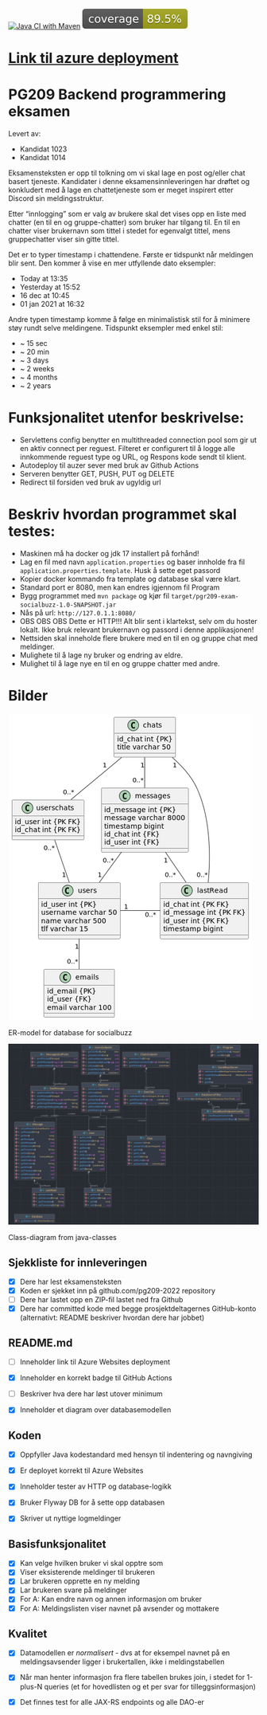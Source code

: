 
[![Java CI with Maven](https://github.com/kristiania-pgr209-2022/pg209exam-freebattie/actions/workflows/maven.yml/badge.svg)](https://github.com/kristiania-pgr209-2022/pg209exam-freebattie/actions/workflows/maven.yml)
![coverage](.github/badges/jacoco.svg)

# [Link til azure deployment](http://pgr209-exam-socialbuzz-user.azurewebsites.net/)

# PG209 Backend programmering eksamen
 
Levert av:
* Kandidat 1023
* Kandidat 1014

Eksamensteksten er opp til tolkning om vi skal lage en post og/eller chat basert tjeneste.
Kandidater i denne eksamensinnleveringen har drøftet og konkludert med å lage en chattetjeneste 
som er meget inspirert etter Discord sin meldingsstruktur.

Etter “innlogging” som er valg av brukere skal det vises opp en liste med chatter (en til en og gruppe-chatter) 
som bruker har tilgang til. En til en chatter viser brukernavn som tittel i stedet for egenvalgt tittel, 
mens gruppechatter viser sin gitte tittel.

Det er to typer timestamp i chattendene. Første er tidspunkt når meldingen blir sent. 
Den kommer å vise en mer utfyllende dato eksempler:
* Today at 13:35
* Yesterday at 15:52
* 16 dec at 10:45
* 01 jan 2021 at 16:32

Andre typen timestamp komme å følge en minimalistisk stil for å minimere støy rundt selve meldingene. 
Tidspunkt eksempler med enkel stil:
* ~ 15 sec
* ~ 20 min
* ~ 3 days
* ~ 2 weeks
* ~ 4 months
* ~ 2 years 


# Funksjonalitet utenfor beskrivelse:
* Servlettens config benytter en multithreaded connection pool som gir ut en aktiv connect per reguest.
  Filteret er configurert til å logge alle innkommende reguest type og URL, og Respons kode sendt til klient.
* Autodeploy til auzer sever med bruk av Github Actions
* Serveren benytter GET, PUSH, PUT og DELETE
* Redirect til forsiden ved bruk av ugyldig url

# Beskriv hvordan programmet skal testes:
* Maskinen må ha docker og jdk 17 installert på forhånd!
* Lag en fil med navn `application.properties` og baser innholde 
  fra fil `application.properties.template`. Husk å sette eget passord
* Kopier docker kommando fra template og database skal være klart. 
* Standard port er 8080, men kan endres igjennom fil Program
* Bygg programmet med `mvn package` og kjør fil `target/pgr209-exam-socialbuzz-1.0-SNAPSHOT.jar`
* Nås på url: `http://127.0.1.1:8080/`
* OBS OBS OBS Dette er HTTP!!! 
  Alt blir sent i klartekst, selv om du hoster lokalt. 
  Ikke bruk relevant brukernavn og passord i denne applikasjonen!
* Nettsiden skal inneholde flere brukere med en til en og gruppe chat med meldinger. 
* Mulighete til å lage ny bruker og endring av eldre. 
* Mulighet til å lage nye en til en og gruppe chatter med andre. 

# Bilder
![alt text](documents/ER-diagram_socialbuzz.png)

ER-model for database for socialbuzz

![alt text](documents/class-diagram.png)

Class-diagram from java-classes


## Sjekkliste for innleveringen

* [x] Dere har lest eksamensteksten
* [x] Koden er sjekket inn på github.com/pg209-2022 repository
* [ ] Dere har lastet opp en ZIP-fil lastet ned fra Github
* [x] Dere har committed kode med begge prosjektdeltagernes GitHub-konto (alternativt: README beskriver hvordan dere har jobbet)

## README.md

* [ ] Inneholder link til Azure Websites deployment
* [x] Inneholder en korrekt badge til GitHub Actions

* [ ] Beskriver hva dere har løst utover minimum
* [x] Inneholder et diagram over databasemodellen

## Koden

* [x] Oppfyller Java kodestandard med hensyn til indentering og navngiving

* [x] Er deployet korrekt til Azure Websites
* [x] Inneholder tester av HTTP og database-logikk
* [x] Bruker Flyway DB for å sette opp databasen
* [x] Skriver ut nyttige logmeldinger


## Basisfunksjonalitet

* [x] Kan velge hvilken bruker vi skal opptre som
* [x] Viser eksisterende meldinger til brukeren
* [x] Lar brukeren opprette en ny melding
* [x] Lar brukeren svare på meldinger
* [x] For A: Kan endre navn og annen informasjon om bruker
* [x] For A: Meldingslisten viser navnet på avsender og mottakere

## Kvalitet

* [x] Datamodellen er *normalisert* - dvs at for eksempel navnet på en meldingsavsender ligger i brukertallen, ikke i meldingstabellen
* [x] Når man henter informasjon fra flere tabellen brukes join, i stedet for 1-plus-N queries (et for hovedlisten og et per svar for tilleggsinformasjon)
* [x] Det finnes test for alle JAX-RS endpoints og alle DAO-er



